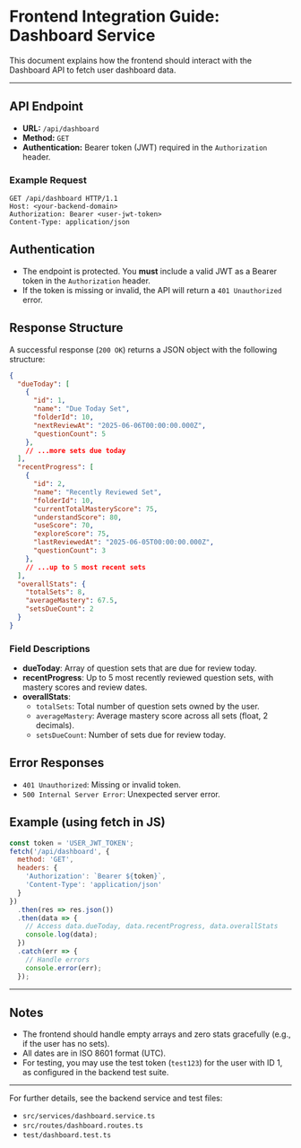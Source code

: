 # Frontend Integration Guide: Dashboard Service

This document explains how the frontend should interact with the Dashboard API to fetch user dashboard data.

---

## API Endpoint

- **URL:** `/api/dashboard`
- **Method:** `GET`
- **Authentication:** Bearer token (JWT) required in the `Authorization` header.

### Example Request

```http
GET /api/dashboard HTTP/1.1
Host: <your-backend-domain>
Authorization: Bearer <user-jwt-token>
Content-Type: application/json
```

## Authentication

- The endpoint is protected. You **must** include a valid JWT as a Bearer token in the `Authorization` header.
- If the token is missing or invalid, the API will return a `401 Unauthorized` error.

## Response Structure

A successful response (`200 OK`) returns a JSON object with the following structure:

```json
{
  "dueToday": [
    {
      "id": 1,
      "name": "Due Today Set",
      "folderId": 10,
      "nextReviewAt": "2025-06-06T00:00:00.000Z",
      "questionCount": 5
    },
    // ...more sets due today
  ],
  "recentProgress": [
    {
      "id": 2,
      "name": "Recently Reviewed Set",
      "folderId": 10,
      "currentTotalMasteryScore": 75,
      "understandScore": 80,
      "useScore": 70,
      "exploreScore": 75,
      "lastReviewedAt": "2025-06-05T00:00:00.000Z",
      "questionCount": 3
    },
    // ...up to 5 most recent sets
  ],
  "overallStats": {
    "totalSets": 8,
    "averageMastery": 67.5,
    "setsDueCount": 2
  }
}
```

### Field Descriptions
- **dueToday**: Array of question sets that are due for review today.
- **recentProgress**: Up to 5 most recently reviewed question sets, with mastery scores and review dates.
- **overallStats**:
  - `totalSets`: Total number of question sets owned by the user.
  - `averageMastery`: Average mastery score across all sets (float, 2 decimals).
  - `setsDueCount`: Number of sets due for review today.

## Error Responses

- `401 Unauthorized`: Missing or invalid token.
- `500 Internal Server Error`: Unexpected server error.

## Example (using fetch in JS)

```js
const token = 'USER_JWT_TOKEN';
fetch('/api/dashboard', {
  method: 'GET',
  headers: {
    'Authorization': `Bearer ${token}`,
    'Content-Type': 'application/json'
  }
})
  .then(res => res.json())
  .then(data => {
    // Access data.dueToday, data.recentProgress, data.overallStats
    console.log(data);
  })
  .catch(err => {
    // Handle errors
    console.error(err);
  });
```

---

## Notes
- The frontend should handle empty arrays and zero stats gracefully (e.g., if the user has no sets).
- All dates are in ISO 8601 format (UTC).
- For testing, you may use the test token (`test123`) for the user with ID 1, as configured in the backend test suite.

---

For further details, see the backend service and test files:
- `src/services/dashboard.service.ts`
- `src/routes/dashboard.routes.ts`
- `test/dashboard.test.ts`
